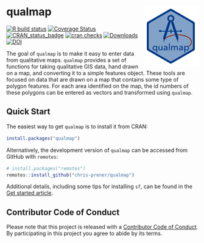 
# qualmap <img src="man/figures/qualmapLogo.png" align="right" />

[![R build status](https://github.com/chris-prener/qualmap/workflows/R-CMD-check/badge.svg)](https://github.com/chris-prener/qualmap/actions)
[![Coverage Status](https://img.shields.io/codecov/c/github/chris-prener/qualmap/master.svg)](https://codecov.io/github/chris-prener/qualmap?branch=main)
[![CRAN_status_badge](https://www.r-pkg.org/badges/version/qualmap)](https://cran.r-project.org/package=qualmap)
[![cran checks](https://cranchecks.info/badges/worst/qualmap)](https://cran.r-project.org/web/checks/check_results_qualmap.html)
[![Downloads](https://cranlogs.r-pkg.org/badges/qualmap?color=brightgreen)](https://www.r-pkg.org/pkg/qualmap)
[![DOI](https://zenodo.org/badge/122496910.svg)](https://zenodo.org/badge/latestdoi/122496910)

The goal of `qualmap` is to make it easy to enter data from qualitative maps. `qualmap` provides a set of functions for taking qualitative GIS data, hand drawn on a map, and converting it to a simple features object. These tools are focused on data that are drawn on a map that contains some type of polygon features. For each area identified on the map, the id numbers of these polygons can be entered as vectors and transformed using `qualmap`.

## Quick Start
The easiest way to get `qualmap` is to install it from CRAN:

``` r
install.packages("qualmap")
```

Alternatively, the development version of `qualmap` can be accessed from GitHub with `remotes`:

```r
# install.packages("remotes")
remotes::install_github("chris-prener/qualmap")
```

Additional details, including some tips for installing `sf`, can be found in the [Get started article](articles/qualmap.html#getting-started).

## Contributor Code of Conduct
Please note that this project is released with a [Contributor Code of Conduct](https://chris-prener.github.io/qualmap/CODE_OF_CONDUCT.html). By participating in this project you agree to abide by its terms.
